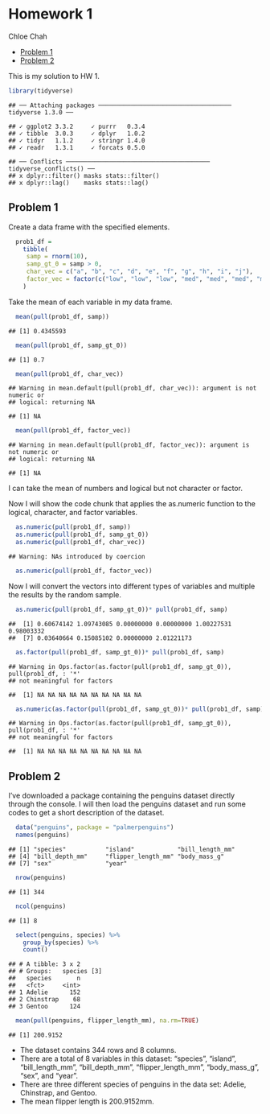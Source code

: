 Homework 1
================
Chloe Chah

  - [Problem 1](#problem-1)
  - [Problem 2](#problem-2)

This is my solution to HW 1.

``` r
library(tidyverse)
```

    ## ── Attaching packages ───────────────────────────────────── tidyverse 1.3.0 ──

    ## ✓ ggplot2 3.3.2     ✓ purrr   0.3.4
    ## ✓ tibble  3.0.3     ✓ dplyr   1.0.2
    ## ✓ tidyr   1.1.2     ✓ stringr 1.4.0
    ## ✓ readr   1.3.1     ✓ forcats 0.5.0

    ## ── Conflicts ──────────────────────────────────────── tidyverse_conflicts() ──
    ## x dplyr::filter() masks stats::filter()
    ## x dplyr::lag()    masks stats::lag()

## Problem 1

Create a data frame with the specified elements.

``` r
  prob1_df =
    tibble(
     samp = rnorm(10),
     samp_gt_0 = samp > 0, 
     char_vec = c("a", "b", "c", "d", "e", "f", "g", "h", "i", "j"),
     factor_vec = factor(c("low", "low", "low", "med", "med", "med", "med",      "high", "high", "high"))
    )
```

Take the mean of each variable in my data frame.

``` r
  mean(pull(prob1_df, samp))
```

    ## [1] 0.4345593

``` r
  mean(pull(prob1_df, samp_gt_0))
```

    ## [1] 0.7

``` r
  mean(pull(prob1_df, char_vec))
```

    ## Warning in mean.default(pull(prob1_df, char_vec)): argument is not numeric or
    ## logical: returning NA

    ## [1] NA

``` r
  mean(pull(prob1_df, factor_vec))
```

    ## Warning in mean.default(pull(prob1_df, factor_vec)): argument is not numeric or
    ## logical: returning NA

    ## [1] NA

I can take the mean of numbers and logical but not character or factor.

Now I will show the code chunk that applies the as.numeric function to
the logical, character, and factor variables.

``` r
  as.numeric(pull(prob1_df, samp))
  as.numeric(pull(prob1_df, samp_gt_0))
  as.numeric(pull(prob1_df, char_vec))
```

    ## Warning: NAs introduced by coercion

``` r
  as.numeric(pull(prob1_df, factor_vec))
```

Now I will convert the vectors into different types of variables and
multiple the results by the random sample.

``` r
  as.numeric(pull(prob1_df, samp_gt_0))* pull(prob1_df, samp)
```

    ##  [1] 0.60674142 1.09743085 0.00000000 0.00000000 1.00227531 0.98003332
    ##  [7] 0.03640664 0.15085102 0.00000000 2.01221173

``` r
  as.factor(pull(prob1_df, samp_gt_0))* pull(prob1_df, samp)
```

    ## Warning in Ops.factor(as.factor(pull(prob1_df, samp_gt_0)), pull(prob1_df, : '*'
    ## not meaningful for factors

    ##  [1] NA NA NA NA NA NA NA NA NA NA

``` r
  as.numeric(as.factor(pull(prob1_df, samp_gt_0))* pull(prob1_df, samp))
```

    ## Warning in Ops.factor(as.factor(pull(prob1_df, samp_gt_0)), pull(prob1_df, : '*'
    ## not meaningful for factors

    ##  [1] NA NA NA NA NA NA NA NA NA NA

## Problem 2

I’ve downloaded a package containing the penguins dataset directly
through the console. I will then load the penguins dataset and run some
codes to get a short description of the dataset.

``` r
  data("penguins", package = "palmerpenguins")
  names(penguins)
```

    ## [1] "species"           "island"            "bill_length_mm"   
    ## [4] "bill_depth_mm"     "flipper_length_mm" "body_mass_g"      
    ## [7] "sex"               "year"

``` r
  nrow(penguins)
```

    ## [1] 344

``` r
  ncol(penguins)
```

    ## [1] 8

``` r
  select(penguins, species) %>%
    group_by(species) %>%
    count()
```

    ## # A tibble: 3 x 2
    ## # Groups:   species [3]
    ##   species       n
    ##   <fct>     <int>
    ## 1 Adelie      152
    ## 2 Chinstrap    68
    ## 3 Gentoo      124

``` r
  mean(pull(penguins, flipper_length_mm), na.rm=TRUE)
```

    ## [1] 200.9152

  - The dataset contains 344 rows and 8 columns.
  - There are a total of 8 variables in this dataset: “species”,
    “island”, “bill\_length\_mm”, “bill\_depth\_mm”,
    “flipper\_length\_mm”, “body\_mass\_g”, “sex”, and “year”.
  - There are three different species of penguins in the data set:
    Adelie, Chinstrap, and Gentoo.
  - The mean flipper length is 200.9152mm.
